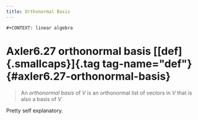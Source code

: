 ```yaml
---
title: Orthonormal Basis
---
```


```{=org}
#+CONTEXT: linear algebra
```
# Axler6.27 orthonormal basis [[def]{.smallcaps}]{.tag tag-name="def"} {#axler6.27-orthonormal-basis}

> An *orthonormal basis* of $V$ is an orthonormal list of vectors in $V$
> that is also a basis of $V$.

Pretty self explanatory.

